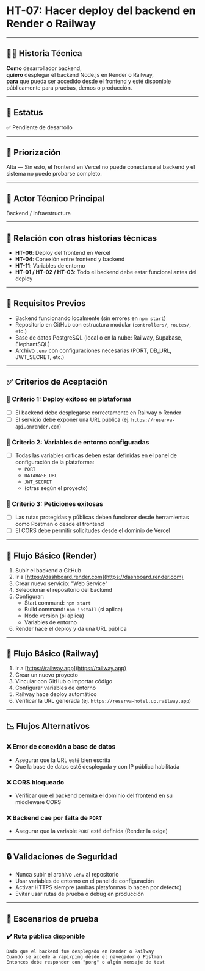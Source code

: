 # HT-07: Hacer deploy del backend en Render o Railway

---

## 🧑‍💻 Historia Técnica

**Como** desarrollador backend,  
**quiero** desplegar el backend Node.js en Render o Railway,  
**para** que pueda ser accedido desde el frontend y esté disponible públicamente para pruebas, demos o producción.

---

## 📌 Estatus  
✅ Pendiente de desarrollo

---

## 🎯 Priorización  
Alta — Sin esto, el frontend en Vercel no puede conectarse al backend y el sistema no puede probarse completo.

---

## 👥 Actor Técnico Principal  
Backend / Infraestructura

---

## 🔗 Relación con otras historias técnicas

- **HT-06**: Deploy del frontend en Vercel  
- **HT-04**: Conexión entre frontend y backend  
- **HT-11**: Variables de entorno  
- **HT-01 / HT-02 / HT-03**: Todo el backend debe estar funcional antes del deploy

---

## 🧱 Requisitos Previos

- Backend funcionando localmente (sin errores en `npm start`)  
- Repositorio en GitHub con estructura modular (`controllers/`, `routes/`, etc.)  
- Base de datos PostgreSQL (local o en la nube: Railway, Supabase, ElephantSQL)  
- Archivo `.env` con configuraciones necesarias (PORT, DB_URL, JWT_SECRET, etc.)

---

## ✅ Criterios de Aceptación

### 🎯 Criterio 1: Deploy exitoso en plataforma
- [ ] El backend debe desplegarse correctamente en Railway o Render  
- [ ] El servicio debe exponer una URL pública (ej. `https://reserva-api.onrender.com`)

### 🎯 Criterio 2: Variables de entorno configuradas
- [ ] Todas las variables críticas deben estar definidas en el panel de configuración de la plataforma:
  - `PORT`
  - `DATABASE_URL`
  - `JWT_SECRET`
  - (otras según el proyecto)

### 🎯 Criterio 3: Peticiones exitosas
- [ ] Las rutas protegidas y públicas deben funcionar desde herramientas como Postman o desde el frontend  
- [ ] El CORS debe permitir solicitudes desde el dominio de Vercel

---

## 🔄 Flujo Básico (Render)

1. Subir el backend a GitHub  
2. Ir a [https://dashboard.render.com](https://dashboard.render.com)  
3. Crear nuevo servicio: "Web Service"  
4. Seleccionar el repositorio del backend  
5. Configurar:
   - Start command: `npm start`  
   - Build command: `npm install` (si aplica)  
   - Node version (si aplica)  
   - Variables de entorno  
6. Render hace el deploy y da una URL pública

---

## 🔄 Flujo Básico (Railway)

1. Ir a [https://railway.app](https://railway.app)  
2. Crear un nuevo proyecto  
3. Vincular con GitHub o importar código  
4. Configurar variables de entorno  
5. Railway hace deploy automático  
6. Verificar la URL generada (ej. `https://reserva-hotel.up.railway.app`)

---

## 📉 Flujos Alternativos

### ❌ Error de conexión a base de datos
- Asegurar que la URL esté bien escrita  
- Que la base de datos esté desplegada y con IP pública habilitada

### ❌ CORS bloqueado
- Verificar que el backend permita el dominio del frontend en su middleware CORS

### ❌ Backend cae por falta de `PORT`
- Asegurar que la variable `PORT` esté definida (Render la exige)

---

## 🔒 Validaciones de Seguridad

- Nunca subir el archivo `.env` al repositorio  
- Usar variables de entorno en el panel de configuración  
- Activar HTTPS siempre (ambas plataformas lo hacen por defecto)  
- Evitar usar rutas de prueba o debug en producción

---

## 🧪 Escenarios de prueba

### ✔️ Ruta pública disponible
```gherkin
Dado que el backend fue desplegado en Render o Railway
Cuando se accede a /api/ping desde el navegador o Postman
Entonces debe responder con "pong" o algún mensaje de test
